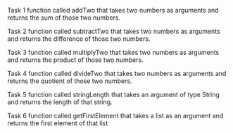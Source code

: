 Task 1
function called addTwo that takes two numbers as arguments and returns the sum of those two numbers.

Task 2
function called subtractTwo that takes two numbers as arguments and returns the difference of those two numbers.

Task 3
function called multiplyTwo that takes two numbers as arguments and returns the product of those two numbers.

Task 4
function called divideTwo that takes two numbers as arguments and returns the quotient of those two numbers.

Task 5
function called stringLength that takes an argument of type String and returns the length of that string.

Task 6
function called getFirstElement that takes a list as an argument and returns the first element of that list
